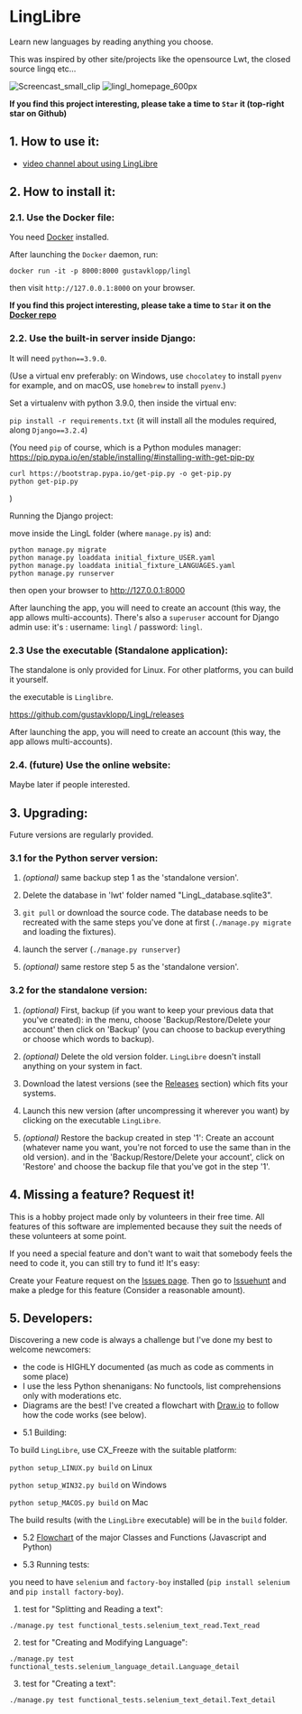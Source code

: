 # LingLibre
Learn new languages by reading anything you choose.

This was inspired by other site/projects like the opensource Lwt, the closed source lingq etc...

![Screencast_small_clip](https://user-images.githubusercontent.com/6438275/121800774-05a50a80-cc34-11eb-825a-37145f2e4461.gif)
![lingl_homepage_600px](https://user-images.githubusercontent.com/6438275/116420494-4d1b3700-a83e-11eb-9570-ef473cba9777.png)

**If you find this project interesting, please take a time to `Star` it (top-right star on Github)**

## 1. How to use it:

- [video channel about using LingLibre](https://tube.tchncs.de/video-channels/linglibre/videos)

## 2. How to install it:

### 2.1. Use the Docker file:

You need [Docker](https://www.docker.com/) installed.

After launching the `Docker` daemon, run:

`docker run -it -p 8000:8000 gustavklopp/lingl`

then visit `http://127.0.0.1:8000` on your browser.

**If you find this project interesting, please take a time to `Star` it on the [Docker repo](https://hub.docker.com/r/gustavklopp/lingl)**

### 2.2. Use the built-in server inside Django:

It will need `python==3.9.0`.

(Use a virtual env preferably: on Windows, use `chocolatey` to install `pyenv` for example, and on macOS, use `homebrew` to install `pyenv`.)

Set a virtualenv with python 3.9.0, then inside the virtual env:

`pip install -r requirements.txt` (it will install all the modules required, along `Django==3.2.4`)

(You need `pip` of course, which is a Python modules manager:
https://pip.pypa.io/en/stable/installing/#installing-with-get-pip-py
```
curl https://bootstrap.pypa.io/get-pip.py -o get-pip.py
python get-pip.py
```
)

Running the Django project:

move inside the LingL folder (where `manage.py` is) and:
	
```
python manage.py migrate
python manage.py loaddata initial_fixture_USER.yaml
python manage.py loaddata initial_fixture_LANGUAGES.yaml
python manage.py runserver
```
then open your browser to <http://127.0.0.1:8000>

After launching the app, you will need to create an account (this way, the app allows multi-accounts).
There's also a `superuser` account for Django admin use: it's : username: `lingl` / password: `lingl`.

### 2.3 Use the executable (Standalone application):

The standalone is only provided for Linux. For other platforms, you can build it yourself.

the executable is `Linglibre`.

<https://github.com/gustavklopp/LingL/releases>

After launching the app, you will need to create an account (this way, the app allows multi-accounts).

### 2.4. (future) Use the online website:
Maybe later if people interested.

## 3. Upgrading:

Future versions are regularly provided. 

### 3.1 for the Python server version:
   
   1. *(optional)* same backup step 1 as the 'standalone version'.

   2. Delete the database in 'lwt' folder named "LingL_database.sqlite3".

   3. `git pull` or download the source code. The database needs to be recreated with the same steps you've done at first (`./manage.py migrate` and loading the fixtures).
   
   4. launch the server (`./manage.py runserver`)

   5. *(optional)* same restore step 5 as the 'standalone version'.

### 3.2 for the standalone version:


   1. *(optional)* First, backup (if you want to keep your previous data that you've created): in the menu, choose 'Backup/Restore/Delete your account' then click on 'Backup' (you can choose to backup everything or choose which words to backup). 

   2. *(optional)* Delete the old version folder. `LingLibre` doesn't install anything on your system in fact.

   3. Download the latest versions (see the [Releases](https://github.com/gustavklopp/LingL/releases) section) which fits your systems.

   4. Launch this new version (after uncompressing it wherever you want) by clicking on the executable `LingLibre`.

   5. *(optional)* Restore the backup created in step '1': Create an account (whatever name you want, you're not forced to use the same than in the old version). and in the 'Backup/Restore/Delete your account', click on 'Restore' and choose the backup file that you've got in the step '1'.

## 4. Missing a feature? Request it!

This is a hobby project made only by volunteers in their free time. All features of this software are implemented because they 
suit the needs of these volunteers at some point.
 
If you need a special feature and don't want to wait that somebody feels the need to code it, you can still try to fund it! It's easy: 

Create your Feature request on the [Issues page](https://github.com/gustavklopp/LingL/issues). Then go to [Issuehunt](https://issuehunt.io/r/gustavklopp/LingL/issues) and make a pledge for this feature (Consider a reasonable amount).


## 5. Developers:

Discovering a new code is always a challenge but I've done my best to welcome newcomers:
- the code is HIGHLY documented (as much as code as comments in some place)
- I use the less Python shenanigans: No functools, list comprehensions only with moderations etc.
- Diagrams are the best! I've created a flowchart with [Draw.io](https://github.com/jgraph/drawio) to follow how the code works (see below). 


* 5.1 Building:

To build `LingLibre`, use CX_Freeze with the suitable platform:

`python setup_LINUX.py build` on Linux

`python setup_WIN32.py build` on Windows

`python setup_MACOS.py build` on Mac

The build results (with the `LingLibre` executable) will be in the `build` folder.

* 5.2 [Flowchart](https://viewer.diagrams.net/?highlight=0000ff&edit=_blank&layers=1&nav=1&title=AAA_LingLibre.drawio#R7V1Zd5vIEv41Ps48mCN2eExsj2dunGXiTJZ50UECSSRIKIAsO7%2F%2BNojG0F1AS6KhozhnJpEQIFRfVXXtfaZeLh9uIme9eBO6XnCmjNyHM%2FXqTEF%2FTB39kx55zI9o8mh3ZB757u6Y%2FHTgzv%2Fp5QfxaRvf9eLKiUkYBom%2Frh6chquVN00qx5woCrfV02ZhUP3WtTP3qAN3Uyegj3723WSRH5UN%2B%2BmDvzx%2FvsBfbeja7pOlg8%2FOf0q8cNxwWzqkXp%2Bpl1EYJrtXy4dLL0jJhwmzu%2B7Pmk%2BLJ4u8VcJywVJ99f7zF2%2B8uImNT8vo76uf98aFbOxuc%2B8Em%2FwnO9%2Bch%2FFm7TqJJ32L82dPHjFF4q2%2FDJwVevdq5gfBZRiEUfaJ6jqeNZui43EShd%2B90ifG1PImM%2FQJ%2Fcz5z7j3osR7KB3Kf8ONFy69JHpEp%2BSfmnpOz4Kl8vfbJ3x0Oz%2B2KEGj4xOdnCfmxb2fqIZe5ISDiXi50by%2Ft9ZP%2Bf7Oezf6cf%2Fthx1daDpFpSjcrFwvvWiEfnYYJYtwHq6c4DYM1%2BigjA5%2B85LkMed4Z5OE6NAiWQb5p4hA0eOX%2FPrszdf0jaTjt1cP5Q%2BvHvN3ceJEycuU89GBVZjhlB37009%2FVHYOjUIjb8ThJpp6DScquWA60dxLGuiUn%2Be5FZmjkY68wEn8%2B6oIHoNa01PDnD9GNEs28Ys%2FWpDdLvzEu1s7GX22SAlWUexCQprllllutKrYGLTUyAogNQYvoZEp8p8q5WWC9LKqSDob9XWdE%2FVp5s%2Bpn%2FhJ4J0w8ZURI%2BNzI70qzmLhPfjJl92ZVv42vVCWRpqSv3%2B6Mn1TvvC9F%2FmIIl408Koid72q5Je%2BD330Q54YaURIsUJoxt0Pyq8ieKR4DCa2ufr%2B8HWhzL%2Fc%2B%2F976Xx6bf75ea5cKDbFN%2BlPvsvfPnHN9dPRV9NNdJ8xVsol3bGZvB%2BbHcEZMCmENzjAx1ZHzwjuiyAf4Ub2sfNYOmGdCm1cL%2FsKIfvqiHC1iPNV%2BbjzZWNEcNvuiTtVKKosDjvuuW71wY7wiapYGkURFkJTXAw1sTCk7UFRMBQXQl0sCLVnCPeG0BALQjqE9wxhG4SmWBAazxDuDaE1FIQ3szfL%2B%2Fc3%2F7z9or9%2Bvbnbrt%2BYf2N%2F7RlBEEGQZJ07SEfJIH5sOq6I%2FnLG4Wy8DcfTEP3lrNxx7C9PKc5rWhLOd2K%2FD8hNKVoR%2Fe06zt7osgCh3shZxSlXhKsTQkE1SN%2BbhmDEKd7b6G%2FQAETh0ln5P08dARkIufcMgV4HgR9Pw%2BU6JfQ2jNxTBsEcHAS61ABn%2FBbhdvyb4ACVK%2FSMg1mHwzQ80SXBJJYEa3AMrHoMTnVVIEDQ9B5BaDKdIQxSJYR%2BV3LC9C9yDn3QH%2F4NtBB89x4noRO5aEWIkukm6bwALSuFyr0%2FZBl3UpF2QZIWoKxsWQBpFTKH3F1xE%2B1KC588zNmhtTAA14GWXGPwvM6DxHDyzibLe3QC1N2DdlEY0ESOkhS9j7w49ldzdPTcOU%2BvX6X0QvpsHHmO26lKm1lTbwrK3MTSUx2%2FN%2F571PaMqLwsLXhgbQ8vsaP9jPEyvPfGq5T2Ylu2%2B1OfKmvrkfpgsYBJ0bYcPsyLYTsMET5pvq8Vxde5GgR%2FrU6rQfC8wRItTU9dkpAzxQjQ879y%2FXv0cp6%2BvAnRKSGhtP7MXqOb5%2BejI6VLKOjTs6vA1WuoOp3mBP58hY5NEWRpndurVDr8qRO8zD9Y%2Bq6bRaEhsa1yGjc5tCjrg9Ww4yWHtKN%2Fpmgv3HC6WaIf%2F4eU4vn4YrZZTTMfxzsdnWga1QCwDJVZmwAW3MqsVbvRPHCReXCZCluUvrsqvTOcZUrn1SReZxQbnc8bP705YUOjMCyw7zr0SqfRQX1AjU4Df%2Foda9LU%2BgAQetaqNe0SFoN1I%2FeJuU4b%2BgDmmXDT8gmCe62cWcaZDd0mZRmme9CXPjNXu%2Bkst%2BsTaMXmtkroHMIFLJ1oJVtaVY2yNX0xkka62mJSZ%2B8O7UNgtrNFizcoumQbVeXEL%2BQAk4ROaXajikbAbcg7PKsmvjGVNs0E9dZ2oZg%2B%2FfPp9pv%2B7s3Hl68%2B%2F%2BeYH4378SUQ3AJglSQpWXipYTNNInTLquHjrEL0aVSYQM94l%2FE21AHtHDA3JtcENFMnQ85dkHMFv1DxC63iyejnJ%2BN8yIbVbi2YQElRFwh99t%2Fbf81My1Hm7vLDh2n05u71Be1S1jkfOOTZlcwVHnydz%2F9LyJyuEDJnM9p%2FXaSLYH%2BSrmDvMk6qDBooxc5y2YBr4mtR5hPQ%2FVldYqIiI24PUCrW%2FDRw4tifEgZ9JrELZ51%2B9SzwHvKzS13GOz7AXcZnjR3GbKa9TPMAazMxzFR8jPj6hsMjTPPJu40%2Bv3m3nHxVl9vx9EO8cG%2BBxn7Iu0fc8hKdVZm4gM%2BbRPi0%2FHh2avWcVkt7G6a2dXbl7iV1c8ZFIQXi1pl4QZWR2fU8Mh38n84ku1%2FKQznp0c31V2f6Fbu%2BqS0MKKYP5d9yVp7vA%2Bn%2FkWRqWjVQjHE70jfUTAk3Iz3i75Lt6h%2BjetNwNos9LolphetYnGOTb6yag9X7V8RaPOgcDJKT5SyMltL6kcKloaZG9yxXg2wxS5mohtFE2z28ECKXbAElNEUxfdkiKqqYug%2BJNc9b6Cqb3OG8Jox5O0uzpo71wdqD4Lxic8c6hwS%2FJpsVLSONNLNF04CGi9Ao4%2BCNIKpLZioRwNqM2bs8KqV8iBJs1svMqtGuGgpAGT%2Fo%2FJvc9CJdtQnAE3tONF2M1yHyE5BVFPtLP3CivcIBvypg5MApqAEJSharvBDD8n0IYpdEV8ZJI0eEQhVTlgyDtpzLQKpQlMaS8FCHzrGkhS%2BLs43TwPfuVRLO54GQkzsVcnKnBc3BA0kqc1NndCwTJqgIhZuNHHEol9smNIxQ55TkgYc8NQ%2FGEq9wE%2FAdmwrhWi2wwQKPMBx0AiabjFpkT0VULhdkewvQXqSOoCwJNw9SpmNxGR0L1eK5wnU9NjMEu46pGq1QFSSvNDKcAqBngwymTg7zBRuBaVVEss2oidTBZrrAzga9MgyXlxIaOE2wNYS2q3a6L9d7J6bv6lrABlN4Kt3kndHf9afJ1puk2xacEPmJ5QaskIDIz29HAJr9EenjdeA81sVEThMKFRq3zQsKsJxIpyXB%2F74Kt04QnBDZdYLsYN8JpxohkOwtsXp4lleHLcrSaFRd3CVb0VoWeFyogCsTvpaMhNpChcr8McaqBWaboJGj24cnd24TwFnnYg5tYe4TIwO6G40O%2F87mEaqdxw%2BO7n9ntf5YjT%2FsaYpi%2FNHl4fmmTePAX30XMXygEjWWNji5DVi3LG42BJAHyyIwmJRpRc54s%2Fq%2BFWJKTDMjHFp%2BPnjgQKath2nkZdPzfiMYwKLwXnFQ6FgaLQxbdKOTxqHIGw6HA63af0N5UKCC7X5xgOq7SHnw56sw8gT2Lo%2FFARrk1jMObOvDySMBTXPrOeJFVznQEhF4TrTyV%2FPTBUJnjX3xA4JOH0IicfpQGNAcuH6tV4uibZ9BmMIVFsZPFiu7VewMPEzcQhEAELGyVkDL1e8tL4PtswPDc8hWSScMD3aKRYHnkD10ThmewTYagx%2Fn2RgAXWhR4GnuN%2Fr94BHLVjtoq8UThge726LA82wagE64KPDU5LKyamIB%2B1EviggvDquwZqL4zf9T6ZAv0MZDFHiJ2a%2FTzCOHdjLomiTTLTrgIBVNlgzzeJzgyheFBadyDdLvBJLMOuuwI4jg8rzmwAv31UJSRkp5xUiHHRpKy6LxNEZFKxcoydIo28iiYZQKekPWJB1StcS6RqnMi1TnJh5cn0Ru306NS%2BRcn6TRtuNgpkdR4yaN5Gqdm2o1s9GRE4C64y%2BoJr6nYT7HNTPQuUI8iGflbdHf7z5kD%2Bsn9LSc9nk61CZq9CkfPt6Ceq%2F3%2BTqNUtLFfB1DwwYwzhTv3h1d6GhLtlq5sSIpPAbqwBSiIziDFTUeoQ2OWFlYK19VsWI7es8FqsSa0JroYRrVXJgfRtX6kPe3Ppg4oGnG8q%2BWWNI59B%2FuB9oek%2FeCSXZLrPEHiXPgCdPC1LibRECgsCl7Grlt0IV3t9c312%2BvKMYqxU5q6b9HJEQna64A%2Fw2cgkESqLt5JkyBkG%2FOvRNPI3%2BdMDrY4o%2BfbWaMg4t7oRatXqfPqkzj5P%2F6%2BOa2OyhdY2LoBg3lbDZTepjefSyUDdOgQOh4Deui%2BxwB5P6Ns%2FHrfkpIJ9vz6WSmsPMRSdYYWRcSufmsLv67uBpfhMvFDyMZP2z%2Be8RDL3uOjx1irNQ18xf2MLNp0ghlq2HKGpMYzC6FIyR0rPr9IwJudYgoFrHkuujzryiKYOtLr6sjmE8gbT4o6LZya%2Fxz%2BnAJ1j0J28rIJbpBQ6XwsSPNcxI1iy3CS9%2Bn7Ua8zXx6Y7eX35yHjEA%2FNl6cgIpZjABewagdBPAwj3c7HrvoFMa3xfqPf%2BzOoIO%2FqUoVMfkt6%2BTed%2FgebTuKcvT5mAzNrKbA9RLH%2F9XyqgV7sE9TPMxk5JlWxd6IoHP8DpvfxDzrLw%2FOt49bFis0adAjRV%2B67m57WAf9%2FzZLTWXmX5eic9COSgeoMiJsJ9OarOc9yunuqPEm8QM%2F8b14fO9721jINcEiCTn8mmBChjE913iNaPsRse8vtiKYe2Mk4oowbOKri7zXESsCax0MZuTeNh2q8X0sslbLUggO2N2yU8PYbO4a4WA0IFz2sBrA4ii%2BjGOyJr8EMyVMOo5%2F7aKFrbAlflUrwiQFA1CtvKwIcFtUOgLEQ2aYOLhp29b%2BB1%2FDmk3Fm1bgHCYZrOsuqgNvaUrJxSJM2W%2FXDy%2FiPCxyi0odSBIq0LawchfN7CARga0PqmMFEj8RY05%2FIw8cGog2wTn9vMYJwD%2BB5zTm3obqKbRuauK3%2FtdWmPa0s5MP5c93dRNQicga4TRawLweDfJJ1C72%2B4DpSAfYMzrGm8nST4SZS93MA3tYLhIxiR%2FYcEUrtmHpRYsAlUyiz0buCA1NlUxiTi%2FriBhu45FxmEGEnRH2JHzroFysRFpVPXMysx9dj5%2B7JCG5esLa%2Fi7brGsSPpyQdJC7b7HOnOQmGngA1GBdYnsJz1P1jMlePsNkRcHEAVy8xgVXENmSeW5K3F8PRYF2CeoS8p2jrdJo97l%2FOlSnYUi6aeuWZdi6ro3MivIwyaQDc%2F3HyCRDPcpIslSt2ATQqt6Yd%2BSAqdYZOHS%2B8rap%2BZSuFudnyiXzzu34ULx2VqVjaAmwD32Fv7h8y%2FNpHM12NShbxJAJWm1WQj5nuBbysbIuQCGfDNnu4j5c5LnezF9543AVPI6ThR9nLp%2BQz1pu5kT0HAd%2BnJw3P2VLZnOQWrHGZbiLWjFT06peVUfVYrJlFwMlsFFqSAqRK%2B2kZAykEe523Mv%2BrDT2czNG26qrYfOkZSeVbs0T8ERF4WKe7J1p1UfVhAQOjNWZJbYOB9K6ysyCxDpoSkbH%2FFc4NbaulngpHZghm43cBPWd1hnqZifRZvd%2Fl%2FHiv6uP92rg%2FvtWvva%2BxFoxUrS9kbEnw5nQlRYZ56uxlPdlcRs7iEUdvd7M4vKITLLufYWWe%2Bx8peKQKZfctLKmV1hZxmLBFCiwKJlqVtC1InVQfzcoLkCDf5%2BKHLABquJiMjYWdMVtOp32wTHAMfLwxmE0TgeGSBl3kHxZn%2F8puhzr%2ByJrMdwn%2B0AUkoNZZBOI6RXj17rfDpDOPtxlsdUzPIVlNztl9AJRJDVGdzZ4frzbaOtB1SvNbMKOjUJmhgBoVBPKDPHbM5BO8e88EvRdqzBJFtnLeI1utaspehFncfD04C5hdPowQVvL9o2TPvCg55K9dlhaidWvgKZQ%2FApBbjxuBBy3KeRScaESG8daQGs72ECodVFfDqsjmorZ9tXoUNogO5pskiR7cf43%2Buv123ef0T8vb2%2FPRdU%2Bxr6oEJiw7vHDby%2FfQWZk07MSgVLzblzII%2Fd77VoJHeT5qYRXZuZcVOfGkef34sUZh8Q2OuYkcLfhlhQe10lMx3FfTx5ZseEqVkoyoW1qMnJ7szERcjPz6Xu1bEycr5nN0QtyoNTe5xuV5%2BEkJnT%2Fzulky3lFoyGJaZwUzX1%2FboJ1TMOWbFtHnnf%2BX%2FWGrLnyC5lw701LkWT9KVVuMwlmZ7xKp0u4NZZxXO2x1dnKPfpgG2TAzz2Ibca1fLwxSNGKD3Zghs41mURFi2E222PUBTKegcN1qcFNkM9LzR7MCFW4wvM0O%2B9mqMtsklkcGZc877u82CoV%2B5L5Dd2EyUtXgJ4KT7aMVTt0aO9xXGrwUZksXErGLJi5lJqmaei8ePSz%2F97%2Ba2ZajjJ3lx8%2BTKM3d6%2BhpizO%2FdOqqpZZt8gb7ttEzcRQ4G9mbawfrD0aRopvq8XIIlFR7DZYDglBHKOIut1oBPcYiFOVTFhO%2BqFlyCZZpUH2w%2FFWKjlln7eqaJTk560qzmrqOOguS9ylnXZbitisalBD74ABOio%2BVmlW7SLf0VQNU0PFsesFwjSsNnIBOwik%2FqQQ4NbxDlfv0Z14FQRwLc7pIEBEsZm78PhBQA%2FPoIQg9lfzwDstUSCAAPfN6xcIgQI0tfq%2BtcAQ2jysUfT7dx4an5sWg52pVa5MMJxlytarSbzOaIV%2BifFjE6Z21fXOZMvfdSorPc1iGpHrtAZtgsCrLAFmlR57SnmWqgNdFE1mCW9vyjZIpFVuXlAjQY6UObRCIXf3xKSu18kVMDoc9tTqfz1SgBLDRjtIkPUIP3dHspGNB9yZcWe4BPu05MUeXF645selrBK0En4cqS1SU9pS0K5sadxr%2FLHbDQplYIfCJoeA9yJqUPkJxs2PgZEL5Hos20WGrvsVOfni%2FYiX39%2B%2Bkqf34aX7ejy%2F%2BjTQvkQ1i0LrtppguV%2BpDfZrmb2HmtjBJzR%2BdEesrbVUKZAXYIet4YKjzsc7w9RWQ1FVE3uen28Se2CRBXobhely%2BXQ6WgoXb0I3jZdf%2Fx8%3D) of the major Classes and Functions (Javascript and Python) 


* 5.3 Running tests:

you need to have `selenium` and `factory-boy` installed (`pip install selenium` and `pip install factory-boy`).
  1. test for "Splitting and Reading a text":

```
./manage.py test functional_tests.selenium_text_read.Text_read
```
  2. test for "Creating and Modifying Language":

```
./manage.py test functional_tests.selenium_language_detail.Language_detail
```
  3. test for "Creating a text":

```
./manage.py test functional_tests.selenium_text_detail.Text_detail
```

